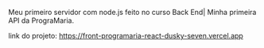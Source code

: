 Meu primeiro servidor com node.js feito no curso Back End| Minha primeira API da PrograMaria.

link do projeto: https://front-programaria-react-dusky-seven.vercel.app
